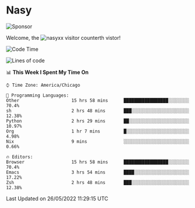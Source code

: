 # Nasy

<!--
<p align="center">
<img height="200" src="https://github-readme-stats.vercel.app/api?username=nasyxx&count_private=true&show_icons=true&theme=dracula&include_all_commits=true"/>
<img height="200" src="https://github-readme-stats.vercel.app/api/top-langs/?username=nasyxx&theme=dracula&hide=html,jupyter+notebook&count_private=true&show_icons=true"/>
</p>

  
----------------
-->

![Sponsor](https://img.shields.io/static/v1.svg?label=Sponsor&message=%E2%9D%A4&logo=GitHub&style=flat&color=pink)
 
Welcome, the ![nasyxx visitor counter](https://count.getloli.com/get/@nasyxx?theme=rule34)th vistor!
 
<!--START_SECTION:waka-->
![Code Time](http://img.shields.io/badge/Code%20Time-2%2C419%20hrs%2012%20mins-blue)

![Lines of code](https://img.shields.io/badge/From%20Hello%20World%20I%27ve%20Written-5%20Million%20lines%20of%20code-blue)

📊 **This Week I Spent My Time On** 

```text
⌚︎ Time Zone: America/Chicago

💬 Programming Languages: 
Other                    15 hrs 58 mins      █████████████████░░░░░░░░   70.4% 
sh                       2 hrs 48 mins       ███░░░░░░░░░░░░░░░░░░░░░░   12.38% 
Python                   2 hrs 29 mins       ██░░░░░░░░░░░░░░░░░░░░░░░   10.97% 
Org                      1 hr 7 mins         █░░░░░░░░░░░░░░░░░░░░░░░░   4.98% 
Nix                      9 mins              ░░░░░░░░░░░░░░░░░░░░░░░░░   0.66%

🔥 Editors: 
Browser                  15 hrs 58 mins      █████████████████░░░░░░░░   70.4% 
Emacs                    3 hrs 54 mins       ████░░░░░░░░░░░░░░░░░░░░░   17.22% 
Zsh                      2 hrs 48 mins       ███░░░░░░░░░░░░░░░░░░░░░░   12.38%

```


 Last Updated on 26/05/2022 11:29:15 UTC
<!--END_SECTION:waka-->

<!-- ![visitors](https://visitor-badge.laobi.icu/badge?page_id=nasyxx.nasyxx) -->
